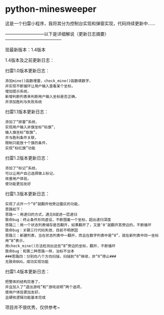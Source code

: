 # python-minesweeper
这是一个扫雷小程序，我将其分为控制台实现和弹窗实现，代码持续更新中……


—————————以下是详细解说（更新日志摘要）—————————————


现最新版本：1.4版本


1.4版本及之前更新日志：


扫雷1.0版本更新日志：

```
添加mine()函数埋雷，check_mine()函数填数字，
并实现不断循环让用户输入查看某个坐标，
增加提示系统，
新增判断列表来判断用户输入坐标是否正确，
并添加胜利与失败系统
```


扫雷1.1版本更新日志：

```
添加了“排雷”系统，
实现用户输入非旗坐标“标旗”，
输入旗坐标“取旗”，
并与胜利条件关联，
限制只能放十个旗的条件，
实现“标红旗”功能
```


扫雷1.2版本更新日志：


```
添加了“标记”系统，
可以让用户自己选择做上标记，
改善用户体验，
使功能更加友好
```


扫雷1.3版本更新日志：


```
实现了点开一个“0”就翻开他旁边雷区的功能，
思路如下：
思路一：用递归的方式，遇见0就进一层递归
致命bug：终止条件形同虚设，不断围着一个坐标，超出递归深度
思路二：用一个状态列表储存是否翻开，如果翻开了，又是‘0’就翻开其旁边的，不断循环
致命bug：关键三行代码失效，目前不明原因
思路三：新建列表，当在状态列表中一翻开，而且在数字列表中是“0”，就在新列表中同一坐标用“B”表示，
用check_mine()方法检测出这些“B”旁边的坐标，翻开，不断循环
致命bug：和第二种思路一样，治标不治本
###思路四：分别向八个方向扫描，扫描到“0”继续，非“0”停止###
无致命BUG，成功实现功能
```


扫雷1.4版本更新日志：

```
把整体的结构完善了，
并且加入了“退出游戏”和“游戏说明”两个选项，
使用户体验更加友好，
且硬核逻辑功能基本完成
```


项目并不很优秀，仅供参考~
